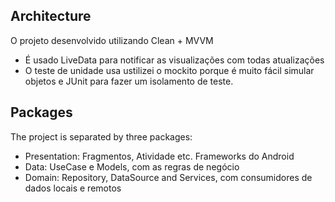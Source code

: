 ## Architecture

O projeto desenvolvido utilizando Clean + MVVM
- É usado LiveData para notificar as visualizações com todas atualizações 
- O teste de unidade usa ustilizei o mockito porque é muito fácil simular objetos e JUnit para fazer um isolamento de teste.

## Packages
The project is separated by three packages: 
- Presentation: Fragmentos, Atividade etc. Frameworks do Android
- Data: UseCase e Models, com as regras de negócio
- Domain: Repository, DataSource and Services, com consumidores de dados locais e remotos